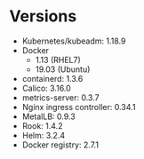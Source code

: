# Versions

* Kubernetes/kubeadm: 1.18.9
* Docker
    * 1.13 (RHEL7)
    * 19.03 (Ubuntu)
* containerd: 1.3.6
* Calico: 3.16.0
* metrics-server: 0.3.7 
* Nginx ingress controller: 0.34.1
* MetalLB: 0.9.3
* Rook: 1.4.2
* Helm: 3.2.4
* Docker registry: 2.7.1

